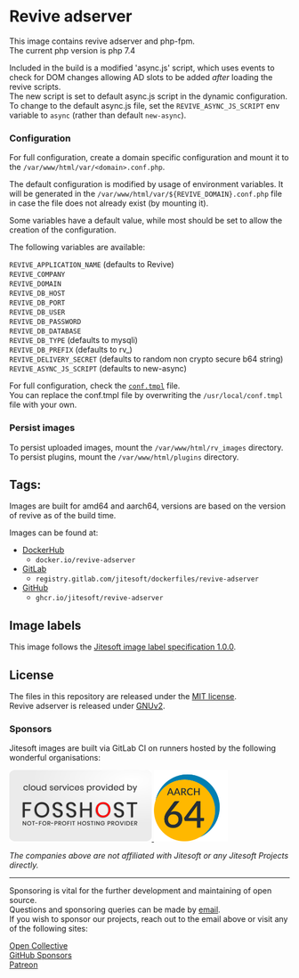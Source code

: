 # Revive adserver

This image contains revive adserver and php-fpm.  
The current php version is php 7.4

Included in the build is a modified 'async.js' script, which uses events to check for DOM changes
allowing AD slots to be added _after_ loading the revive scripts.  
The new script is set to default async.js script in the dynamic configuration.  
To change to the default async.js file, set the `REVIVE_ASYNC_JS_SCRIPT` env 
variable to `async` (rather than default `new-async`).

### Configuration

For full configuration, create a domain specific configuration and mount it to the `/var/www/html/var/<domain>.conf.php`.  

The default configuration is modified by usage of environment variables. It will
be generated in the `/var/www/html/var/${REVIVE_DOMAIN}.conf.php` file in case
the file does not already exist (by mounting it).

Some variables have a default value, while most should be set to allow
the creation of the configuration.

The following variables are available:

`REVIVE_APPLICATION_NAME` (defaults to Revive)  
`REVIVE_COMPANY`  
`REVIVE_DOMAIN`  
`REVIVE_DB_HOST`  
`REVIVE_DB_PORT`  
`REVIVE_DB_USER`  
`REVIVE_DB_PASSWORD`  
`REVIVE_DB_DATABASE`  
`REVIVE_DB_TYPE` (defaults to mysqli)  
`REVIVE_DB_PREFIX` (defaults to rv_)  
`REVIVE_DELIVERY_SECRET` (defaults to random non crypto secure b64 string)  
`REVIVE_ASYNC_JS_SCRIPT` (defaults to new-async)  

For full configuration, check the [`conf.tmpl`](conf.tmpl) file.  
You can replace the conf.tmpl file by overwriting the `/usr/local/conf.tmpl` file with your own.

### Persist images

To persist uploaded images, mount the `/var/www/html/rv_images` directory.  
To persist plugins, mount the `/var/www/html/plugins` directory.

## Tags:

Images are built for amd64 and aarch64, versions are based on the version of revive as of the build time.

Images can be found at:

* [DockerHub](https://hub.docker.com/r/jitesoft/revive-adserve)
  * `docker.io/revive-adserver`
* [GitLab](https://gitlab.com/jitesoft/dockerfiles/revive-adserve)
  * `registry.gitlab.com/jitesoft/dockerfiles/revive-adserver`
* [GitHub](https://github.com/orgs/jitesoft/packages/container/package/revive-adserve)
  * `ghcr.io/jitesoft/revive-adserver`

## Image labels

This image follows the [Jitesoft image label specification 1.0.0](https://gitlab.com/snippets/1866155).

## License

The files in this repository are released under the [MIT license](https://gitlab.com/jitesoft/dockerfiles/php/blob/master/LICENSE).  
Revive adserver is released under [GNUv2](https://github.com/revive-adserver/revive-adserver/blob/master/LICENSE.txt).

### Sponsors

Jitesoft images are built via GitLab CI on runners hosted by the following wonderful organisations:

<a href="https://fosshost.org/">
  <img src="https://raw.githubusercontent.com/jitesoft/misc/master/sponsors/fosshost.png" height="128" alt="Fosshost logo" />
</a>
<a href="https://www.aarch64.com/">
  <img src="https://raw.githubusercontent.com/jitesoft/misc/master/sponsors/aarch64.png" height="128" alt="Aarch64 logo" />
</a>

_The companies above are not affiliated with Jitesoft or any Jitesoft Projects directly._

---

Sponsoring is vital for the further development and maintaining of open source.  
Questions and sponsoring queries can be made by <a href="mailto:sponsor@jitesoft.com">email</a>.  
If you wish to sponsor our projects, reach out to the email above or visit any of the following sites:

[Open Collective](https://opencollective.com/jitesoft-open-source)  
[GitHub Sponsors](https://github.com/sponsors/jitesoft)  
[Patreon](https://www.patreon.com/jitesoft)
